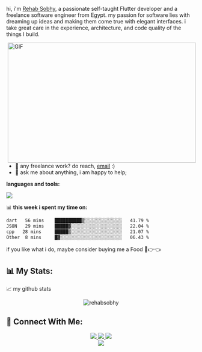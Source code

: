 hi, i'm [Rehab Sobhy](https://1842972.me/), a passionate self-taught Flutter developer and a freelance software engineer from Egypt. my passion for software lies with dreaming up ideas and making them come true with elegant interfaces. i take great care in the experience, architecture, and code quality of the things I build.




  <img align="right" alt="GIF" src="https://github.com/abhisheknaiidu/abhisheknaiidu/blob/master/code.gif?raw=true" width="500" height="320" />
  
- 💼 any freelance work? do reach, [email](mailto:rehabsobhy.eng@gmail.com) :)
- 💬 ask me about anything, i am happy to help;

**languages and tools:**  
<div>
  <a href="#">
    <img src="https://skillicons.dev/icons?i=dart,flutter,firebase,figma,vscode,androidstudio,git&theme=dark" />
  </a>
</div>

📊 **this week i spent my time on:**
<!--START_SECTION:waka-->

```txt
dart   56 mins    ██████████▒░░░░░░░░░░░░░░   41.79 %
JSON   29 mins    █████▓░░░░░░░░░░░░░░░░░░░   22.04 %
cpp   28 mins     █████▒░░░░░░░░░░░░░░░░░░░   21.07 %
Other  8 mins     █▓░░░░░░░░░░░░░░░░░░░░░░░   06.43 %
```

<!--END_SECTION:waka-->

if you like what i do, maybe consider buying me a Food 🥺👉👈



## 📊 My Stats:

<p align="center">


📈 my github stats

<p align="center"> <img src="https://github-readme-stats.vercel.app/api?username=Rehab-Sobhy&show_icons=true&theme=gotham" alt="rehabsobhy"/>

## 🤝 Connect With Me:

<div align="center">
   <div align="center">
    <a href="https://www.linkedin.com/in/rehab-sobhy-94910b274/" target="_blank">
        <img src="https://img.shields.io/badge/LinkedIn-0077B5?style=for-the-badge&logo=linkedin&logoColor=white" target="_blank" />
    </a>
  <a href="mailto:rehabsobhy.eng@gmail.com">
    <img src="https://img.shields.io/badge/Gmail-333333?style=for-the-badge&logo=gmail&logoColor=red" />
  </a>
     </a>
     <a href="https://t.me/hopa47">
    <img src="https://img.shields.io/badge/Telegram-0077B5?style=for-the-badge&logo=telegram&logoColor=white" />
  </a>

<br>
<div align="center">
    <img src="https://user-images.githubusercontent.com/73097560/115834477-dbab4500-a447-11eb-908a-139a6edaec5c.gif" />
</div>
<br>


